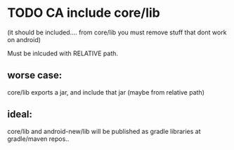 # TODO CA include core/lib

(it should be included....
from core/lib you must remove stuff that dont work on android)

Must be inlcuded with RELATIVE path.

## worse case: 
core/lib exports a jar, and include that jar (maybe from relative path)

## ideal:
core/lib  and android-new/lib will be published as gradle libraries at gradle/maven repos..
